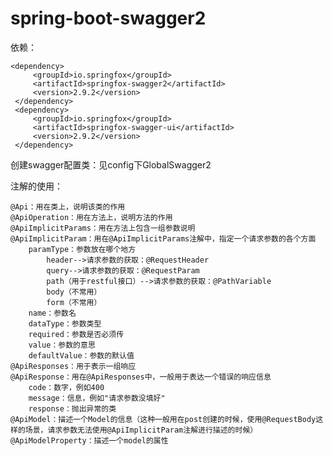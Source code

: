 # spring-boot-swagger2

依赖：

    <dependency>
         <groupId>io.springfox</groupId>
         <artifactId>springfox-swagger2</artifactId>
         <version>2.9.2</version>
     </dependency>
     <dependency>
         <groupId>io.springfox</groupId>
         <artifactId>springfox-swagger-ui</artifactId>
         <version>2.9.2</version>
     </dependency>
     
创建swagger配置类：见config下GlobalSwagger2

注解的使用：

    @Api：用在类上，说明该类的作用
    @ApiOperation：用在方法上，说明方法的作用
    @ApiImplicitParams：用在方法上包含一组参数说明
    @ApiImplicitParam：用在@ApiImplicitParams注解中，指定一个请求参数的各个方面
        paramType：参数放在哪个地方
            header-->请求参数的获取：@RequestHeader
            query-->请求参数的获取：@RequestParam
            path（用于restful接口）-->请求参数的获取：@PathVariable
            body（不常用）
            form（不常用）
        name：参数名
        dataType：参数类型
        required：参数是否必须传
        value：参数的意思
        defaultValue：参数的默认值
    @ApiResponses：用于表示一组响应
    @ApiResponse：用在@ApiResponses中，一般用于表达一个错误的响应信息
        code：数字，例如400
        message：信息，例如"请求参数没填好"
        response：抛出异常的类
    @ApiModel：描述一个Model的信息（这种一般用在post创建的时候，使用@RequestBody这样的场景，请求参数无法使用@ApiImplicitParam注解进行描述的时候）
    @ApiModelProperty：描述一个model的属性
